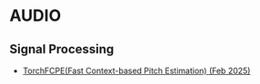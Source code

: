 # AUDIO

## Signal Processing

* [TorchFCPE(Fast Context-based Pitch Estimation) (Feb 2025) ](https://github.com/CNChTu/FCPE)
